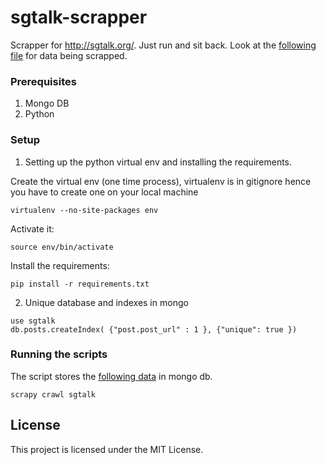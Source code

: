 # sgtalk-scrapper 
Scrapper for http://sgtalk.org/.
Just run and sit back. 
Look at the [following file](./data_format.md) for data being scrapped.

### Prerequisites
1. Mongo DB
2. Python

### Setup
 1. Setting up the python virtual env and installing the requirements.

Create the virtual env (one time process), virtualenv is in gitignore hence you 
have to create one on your local machine
```
virtualenv --no-site-packages env
```
Activate it:
```
source env/bin/activate
```
Install the requirements:
```
pip install -r requirements.txt
```

 2. Unique database and indexes in mongo
 ```
 use sgtalk
 db.posts.createIndex( {"post.post_url" : 1 }, {"unique": true })
 ``` 

### Running the scripts

 The script stores the [following data](./data_format.md) in mongo db.
 ```
scrapy crawl sgtalk
 ```
 
## License
This project is licensed under the MIT License.
